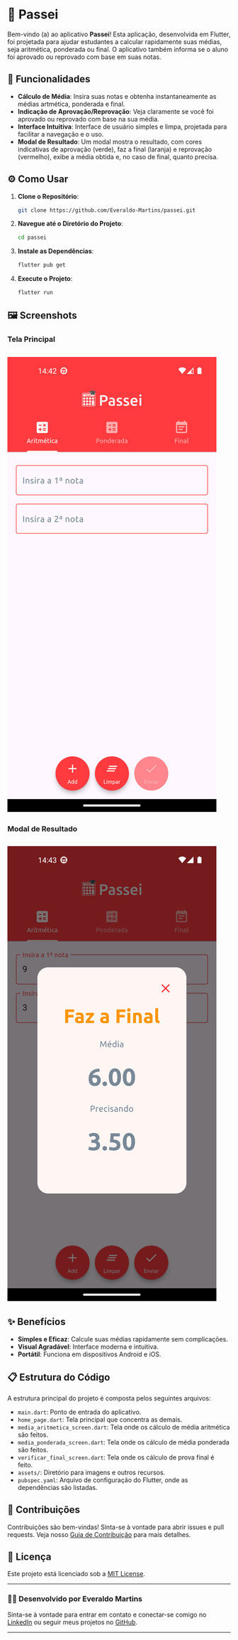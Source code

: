 # 📱 Passei

Bem-vindo (a) ao aplicativo **Passei**! Esta aplicação, desenvolvida em Flutter, foi projetada para ajudar estudantes a calcular rapidamente suas médias, seja aritmética, ponderada ou final. O aplicativo também informa se o aluno foi aprovado ou reprovado com base em suas notas.

## 🚀 Funcionalidades

- **Cálculo de Média**: Insira suas notas e obtenha instantaneamente as médias artmética, ponderada e final.
- **Indicação de Aprovação/Reprovação**: Veja claramente se você foi aprovado ou reprovado com base na sua média.
- **Interface Intuitiva**: Interface de usuário simples e limpa, projetada para facilitar a navegação e o uso.
- **Modal de Resultado**: Um modal mostra o resultado, com cores indicativas de aprovação (verde), faz a final (laranja) e reprovação (vermelho), exibe a média obtida e, no caso de final, quanto precisa.

## ⚙️ Como Usar

1. **Clone o Repositório**:
   ```bash
   git clone https://github.com/Everaldo-Martins/passei.git
   ```
2. **Navegue até o Diretório do Projeto**:
   ```bash
   cd passei
   ```
3. **Instale as Dependências**:
   ```bash
   flutter pub get
   ```
4. **Execute o Projeto**:
   ```bash
   flutter run
   ```

## 🖼️ Screenshots

### Tela Principal

![Tela Principal](screenshots/tela_principal.png)
---

### Modal de Resultado

![Modal de Resultado](screenshots/modal_resultado.png)
---

## ✨ Benefícios

- **Simples e Eficaz**: Calcule suas médias rapidamente sem complicações.
- **Visual Agradável**: Interface moderna e intuitiva.
- **Portátil**: Funciona em dispositivos Android e iOS.

## 📋 Estrutura do Código

A estrutura principal do projeto é composta pelos seguintes arquivos:

- `main.dart`: Ponto de entrada do aplicativo.
- `home_page.dart`: Tela principal que concentra as demais.
- `media_aritmetica_screen.dart`: Tela onde os cálculo de média aritmética são feitos.
- `media_ponderada_screen.dart`: Tela onde os cálculo de média ponderada são feitos.
- `verificar_final_screen.dart`: Tela onde os cálculo de prova final é feito.
- `assets/`: Diretório para imagens e outros recursos.
- `pubspec.yaml`: Arquivo de configuração do Flutter, onde as dependências são listadas.

## 🌟 Contribuições

Contribuições são bem-vindas! Sinta-se à vontade para abrir issues e pull requests. Veja nosso [Guia de Contribuição](CONTRIBUTING.md) para mais detalhes.

## 📄 Licença

Este projeto está licenciado sob a [MIT License](LICENSE).

---

### 🧑‍💻 Desenvolvido por Everaldo Martins

Sinta-se à vontade para entrar em contato e conectar-se comigo no [LinkedIn](https://www.linkedin.com/in/everaldo-martins-de-oliveira-214400b3) ou seguir meus projetos no [GitHub](https://github.com/Everaldo-Martins).

---
